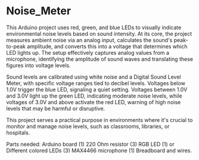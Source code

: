 # Noise_Meter
 This Arduino project uses red, green, and blue LEDs to visually indicate environmental noise levels based on sound intensity.
At its core, the project measures ambient noise via an analog input, calculates the sound's peak-to-peak amplitude, and converts this into a voltage that determines which LED lights up.
The setup effectively captures analog values from a microphone, identifying the amplitude of sound waves and translating these figures into voltage levels.

Sound levels are calibrated using white noise and a Digital Sound Level Meter, with specific voltage ranges tied to decibel levels. Voltages below 1.0V trigger the blue LED, signaling a quiet setting.
Voltages between 1.0V and 3.0V light up the green LED, indicating moderate noise levels, while voltages of 3.0V and above activate the red LED, warning of high noise levels that may be harmful or disruptive.

This project serves a practical purpose in environments where it's crucial to monitor and manage noise levels, such as classrooms, libraries, or hospitals.
 
Parts needed:
Arduino board (1)
220 Ohm resistor (3)
RGB LED (1) or Different colored LEDs (3)
MAX4466 microphone (1)
Breadboard and wires.
